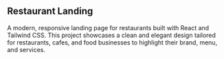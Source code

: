 ## **Restaurant Landing**
A modern, responsive landing page for restaurants built with React and Tailwind CSS. This project showcases a clean and elegant design tailored for restaurants, cafes, and food businesses to highlight their brand, menu, and services.
